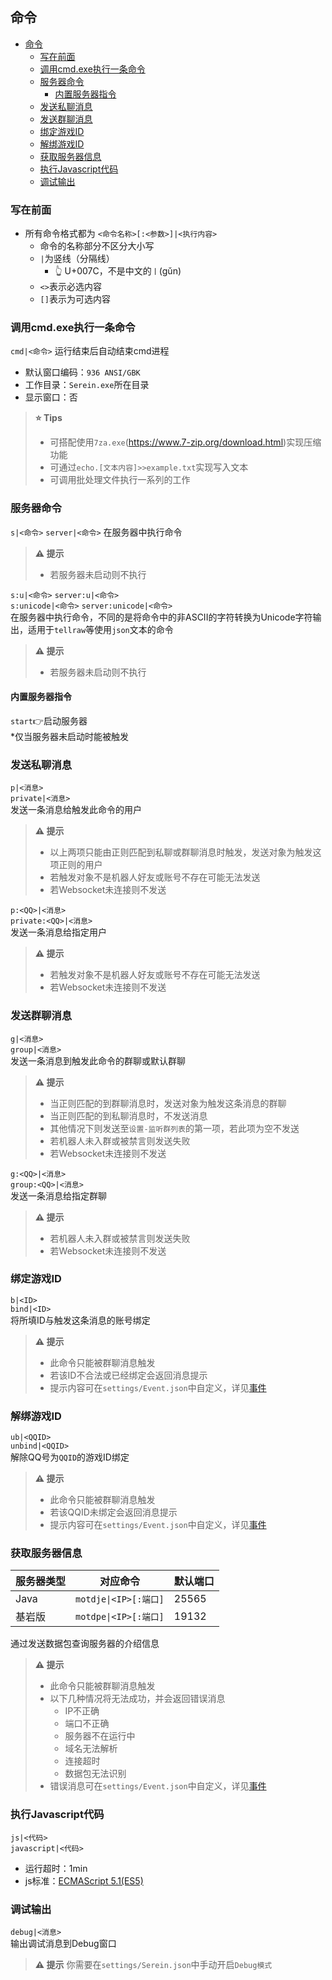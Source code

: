 ## 命令

- [命令](#命令)
  - [写在前面](#写在前面)
  - [调用cmd.exe执行一条命令](#调用cmdexe执行一条命令)
  - [服务器命令](#服务器命令)
    - [内置服务器指令](#内置服务器指令)
  - [发送私聊消息](#发送私聊消息)
  - [发送群聊消息](#发送群聊消息)
  - [绑定游戏ID](#绑定游戏id)
  - [解绑游戏ID](#解绑游戏id)
  - [获取服务器信息](#获取服务器信息)
  - [执行Javascript代码](#执行javascript代码)
  - [调试输出](#调试输出)

### 写在前面

- 所有命令格式都为 `<命令名称>[:<参数>]|<执行内容>`  
  - 命令的名称部分不区分大小写
  - `|`为竖线（分隔线）
    - 👆 U+007C，不是中文的`丨`(gǔn)
  - `<>`表示必选内容
  - `[]`表示为可选内容

### 调用cmd.exe执行一条命令

`cmd|<命令>`
运行结束后自动结束cmd进程

- 默认窗口编码：`936 ANSI/GBK`  
- 工作目录：`Serein.exe`所在目录  
- 显示窗口：否  

> __⭐ Tips__  
>
>- 可搭配使用`7za.exe`(<https://www.7-zip.org/download.html>)实现压缩功能  
>- 可通过`echo.[文本内容]>>example.txt`实现写入文本
>- 可调用批处理文件执行一系列的工作
  
### 服务器命令

`s|<命令>`
`server|<命令>`
在服务器中执行命令  

> __⚠ 提示__
>
>- 若服务器未启动则不执行

`s:u|<命令>`
`server:u|<命令>`  
`s:unicode|<命令>`
`server:unicode|<命令>`  
在服务器中执行命令，不同的是将命令中的非ASCII的字符转换为Unicode字符输出，适用于`tellraw`等使用`json`文本的命令

> __⚠ 提示__
>
>- 若服务器未启动则不执行

#### 内置服务器指令

`start`👉启动服务器  
*仅当服务器未启动时能被触发  

### 发送私聊消息

`p|<消息>`  
`private|<消息>`  
发送一条消息给触发此命令的用户

> __⚠ 提示__
>
>- 以上两项只能由正则匹配到私聊或群聊消息时触发，发送对象为触发这项正则的用户
>- 若触发对象不是机器人好友或账号不存在可能无法发送
>- 若Websocket未连接则不发送  

`p:<QQ>|<消息>`  
`private:<QQ>|<消息>`  
发送一条消息给指定用户

> __⚠ 提示__
>
>- 若触发对象不是机器人好友或账号不存在可能无法发送
>- 若Websocket未连接则不发送

### 发送群聊消息

`g|<消息>`  
`group|<消息>`  
发送一条消息到触发此命令的群聊或默认群聊

> __⚠ 提示__
>
>- 当正则匹配的到群聊消息时，发送对象为触发这条消息的群聊
>- 当正则匹配的到私聊消息时，不发送消息
>- 其他情况下则发送至`设置-监听群列表`的第一项，若此项为空不发送
>- 若机器人未入群或被禁言则发送失败
>- 若Websocket未连接则不发送

`g:<QQ>|<消息>`  
`group:<QQ>|<消息>`  
发送一条消息给指定群聊

> __⚠ 提示__
>
>- 若机器人未入群或被禁言则发送失败
>- 若Websocket未连接则不发送

### 绑定游戏ID

`b|<ID>`  
`bind|<ID>`  
将所填ID与触发这条消息的账号绑定
> __⚠ 提示__
>
>- 此命令只能被群聊消息触发
>- 若该ID不合法或已经绑定会返回消息提示
>- 提示内容可在`settings/Event.json`中自定义，详见[事件](Event.md)  

### 解绑游戏ID

`ub|<QQID>`  
`unbind|<QQID>`  
解除QQ号为`QQID`的游戏ID绑定

> __⚠ 提示__
>
>- 此命令只能被群聊消息触发
>- 若该QQID未绑定会返回消息提示
>- 提示内容可在`settings/Event.json`中自定义，详见[事件](Event.md)

### 获取服务器信息

| 服务器类型 | 对应命令              | 默认端口 |
| ---------- | --------------------- | -------- |
| Java       | `motdje\|<IP>[:端口]` | 25565    |
| 基岩版     | `motdpe\|<IP>[:端口]` | 19132    |

通过发送数据包查询服务器的介绍信息

> __⚠ 提示__
>
>- 此命令只能被群聊消息触发
>- 以下几种情况将无法成功，并会返回错误消息
>   - IP不正确
>   - 端口不正确
>   - 服务器不在运行中
>   - 域名无法解析
>   - 连接超时
>   - 数据包无法识别
>- 错误消息可在`settings/Event.json`中自定义，详见[事件](Event.md)

### 执行Javascript代码

`js|<代码>`  
`javascript|<代码>`

- 运行超时：1min
- js标准：[ECMAScript 5.1(ES5)](http://www.ecma-international.org/ecma-262/5.1/)

### 调试输出

`debug|<消息>`  
输出调试消息到Debug窗口
> __⚠ 提示__
>你需要在`settings/Serein.json`中手动开启`Debug模式`
